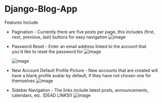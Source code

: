 # Django-Blog-App

Features Include
- Pagination - 
  Currently there are five posts per page, this includes (first, next, previous, last) buttons for easy navigation
  ![image](https://user-images.githubusercontent.com/67937330/236554112-3816470f-e47d-40dc-85c2-9d64ba64fcbf.png)

- Password Reset -
  Enter an email address linked to the account that you'd like to reset the password for
  ![image](https://user-images.githubusercontent.com/67937330/236552492-2f144996-1de9-4038-8def-a5a04580ebe1.png)

  ![image](https://user-images.githubusercontent.com/67937330/236552344-fc9dc9ea-196e-4d15-b4a0-a8daf6e4ae44.png)

- New Account Default Profile Picture - 
  New accounts that are created will have a blank profile avatar by default, if they have not chosen one for themselves
  ![image](https://github.com/FrontEndDev-James/Django-Blog-App/assets/67937330/a54113e6-8444-4cc4-8ae6-18ab6282e6af)

- Sidebar Navigation - 
  The links include latest posts, announcements, calendars, etc. (DEAD LINKS!)
  ![image](https://github.com/FrontEndDev-James/Django-Blog-App/assets/67937330/1eede757-0edc-4a95-bf31-bb7c7d2c4dab)
